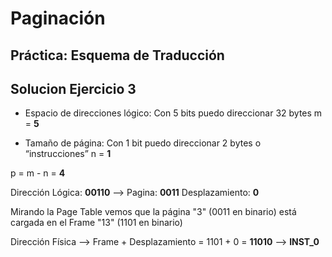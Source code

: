 # Paginación
## Práctica: Esquema de Traducción


## Solucion Ejercicio 3


- Espacio de direcciones lógico: Con 5 bits puedo direccionar 32 bytes
m = **5**


- Tamaño de página: Con 1 bit puedo direccionar 2 bytes o “instrucciones”
n = **1**

p = m - n = **4**

Dirección Lógica: **00110** --> Pagina: **0011**     Desplazamiento: **0**

Mirando la Page Table vemos que la página "3" (0011 en binario) está cargada en el Frame "13" (1101 en binario)     

Dirección Física -->  Frame + Desplazamiento = 1101 + 0  = **11010** --> **INST_0**



